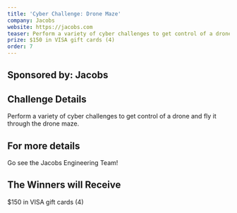 ```yaml
---
title: 'Cyber Challenge: Drone Maze'
company: Jacobs
website: https://jacobs.com
teaser: Perform a variety of cyber challenges to get control of a drone and fly it through the drone maze.
prize: $150 in VISA gift cards (4)
order: 7
---
```

## Sponsored by: Jacobs

## Challenge Details

Perform a variety of cyber challenges to get control of a drone and fly it through the drone maze.

## For more details

Go see the Jacobs Engineering Team!

## The Winners will Receive
$150 in VISA gift cards (4)
